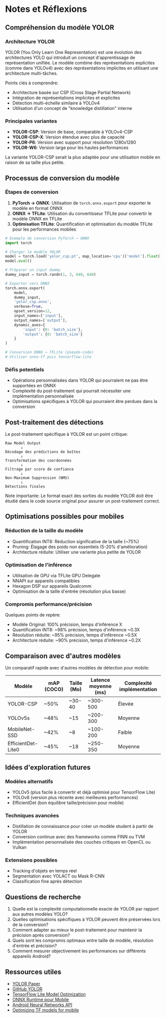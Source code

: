 # Notes et Réflexions

## Compréhension du modèle YOLOR

### Architecture YOLOR
YOLOR (You Only Learn One Representation) est une évolution des architectures YOLO qui introduit un concept d'apprentissage de représentation unifiée. Le modèle combine des représentations explicites (comme dans YOLOv4) avec des représentations implicites en utilisant une architecture multi-tâches.

Points clés à comprendre:
- Architecture basée sur CSP (Cross Stage Partial Network)
- Intégration de représentations implicites et explicites
- Détection multi-échelle similaire à YOLOv4
- Utilisation d'un concept de "knowledge distillation" interne

### Principales variantes
- **YOLOR-CSP**: Version de base, comparable à YOLOv4-CSP
- **YOLOR-CSP-X**: Version étendue avec plus de capacité
- **YOLOR-P6**: Version avec support pour résolution 1280x1280
- **YOLOR-W6**: Version large pour les hautes performances

La variante YOLOR-CSP serait la plus adaptée pour une utilisation mobile en raison de sa taille plus petite.

## Processus de conversion du modèle

### Étapes de conversion
1. **PyTorch → ONNX**: Utilisation de `torch.onnx.export` pour exporter le modèle en format ONNX
2. **ONNX → TFLite**: Utilisation du convertisseur TFLite pour convertir le modèle ONNX en TFLite
3. **Optimisation TFLite**: Quantification et optimisation du modèle TFLite pour les performances mobiles

```python
# Exemple de conversion PyTorch → ONNX
import torch

# Charger le modèle YOLOR
model = torch.load('yolor_csp.pt', map_location='cpu')['model'].float()
model.eval()

# Préparer un input dummy
dummy_input = torch.randn(1, 3, 640, 640)

# Exporter vers ONNX
torch.onnx.export(
    model,
    dummy_input,
    'yolor_csp.onnx',
    verbose=True,
    opset_version=12,
    input_names=['input'],
    output_names=['output'],
    dynamic_axes={
        'input': {0: 'batch_size'},
        'output': {0: 'batch_size'}
    }
)

# Conversion ONNX → TFLite (pseudo-code)
# Utiliser onnx-tf puis tensorflow-lite
```

### Défis potentiels
- Opérations personnalisées dans YOLOR qui pourraient ne pas être supportées en ONNX
- Complexité du post-traitement qui pourrait nécessiter une implémentation personnalisée
- Optimisations spécifiques à YOLOR qui pourraient être perdues dans la conversion

## Post-traitement des détections

Le post-traitement spécifique à YOLOR est un point critique:

```
Raw Model Output
       ↓
Décodage des prédictions de boîtes
       ↓
Transformation des coordonnées
       ↓
Filtrage par score de confiance
       ↓
Non-Maximum Suppression (NMS)
       ↓
Détections finales
```

Note importante: Le format exact des sorties du modèle YOLOR doit être étudié dans le code source original pour assurer un post-traitement correct.

## Optimisations possibles pour mobiles

### Réduction de la taille du modèle
- Quantification INT8: Réduction significative de la taille (~75%)
- Pruning: Élagage des poids non essentiels (5-20% d'amélioration)
- Architecture réduite: Utiliser une variante plus petite de YOLOR

### Optimisation de l'inférence
- Utilisation de GPU via TFLite GPU Delegate
- NNAPI sur appareils compatibles
- Hexagon DSP sur appareils Qualcomm
- Optimisation de la taille d'entrée (résolution plus basse)

### Compromis performance/précision
Quelques points de repère:
- Modèle Original: 100% précision, temps d'inférence X
- Quantification INT8: ~98% précision, temps d'inférence ~0.3X
- Résolution réduite: ~95% précision, temps d'inférence ~0.5X
- Architecture réduite: ~90% précision, temps d'inférence ~0.2X

## Comparaison avec d'autres modèles

Un comparatif rapide avec d'autres modèles de détection pour mobile:

| Modèle | mAP (COCO) | Taille (Mo) | Latence moyenne (ms) | Complexité implémentation |
|--------|------------|-------------|----------------------|---------------------------|
| YOLOR-CSP | ~50% | ~30-40 | ~300-500 | Élevée |
| YOLOv5s | ~48% | ~15 | ~200-300 | Moyenne |
| MobileNet-SSD | ~42% | ~8 | ~100-200 | Faible |
| EfficientDet-Lite0 | ~45% | ~18 | ~250-350 | Moyenne |

## Idées d'exploration futures

### Modèles alternatifs
- YOLOv5 (plus facile à convertir et déjà optimisé pour TensorFlow Lite)
- YOLOv8 (version plus récente avec meilleures performances)
- EfficientDet (bon équilibre taille/précision pour mobile)

### Techniques avancées
- Distillation de connaissance pour créer un modèle student à partir de YOLOR
- Conversion continue avec des frameworks comme FINN ou TVM
- Implémentation personnalisée des couches critiques en OpenCL ou Vulkan

### Extensions possibles
- Tracking d'objets en temps réel
- Segmentation avec YOLACT ou Mask R-CNN
- Classification fine après détection

## Questions de recherche

1. Quelle est la complexité computationnelle exacte de YOLOR par rapport aux autres modèles YOLO?
2. Quelles optimisations spécifiques à YOLOR peuvent être préservées lors de la conversion?
3. Comment adapter au mieux le post-traitement pour maintenir la précision après conversion?
4. Quels sont les compromis optimaux entre taille de modèle, résolution d'entrée et précision?
5. Comment mesurer objectivement les performances sur différents appareils Android?

## Ressources utiles

- [YOLOR Paper](https://arxiv.org/abs/2105.04206)
- [GitHub YOLOR](https://github.com/WongKinYiu/yolor)
- [TensorFlow Lite Model Optimization](https://www.tensorflow.org/lite/performance/model_optimization)
- [ONNX Runtime pour Mobile](https://onnxruntime.ai/docs/tutorials/mobile/)
- [Android Neural Networks API](https://developer.android.com/ndk/guides/neuralnetworks)
- [Optimizing TF models for mobile](https://www.tensorflow.org/lite/performance/best_practices) 